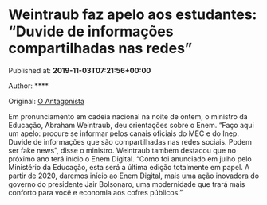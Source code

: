 
# Weintraub faz apelo aos estudantes: “Duvide de informações compartilhadas nas redes”

Published at: **2019-11-03T07:21:56+00:00**

Author: ****

Original: [O Antagonista](https://www.oantagonista.com/brasil/weintraub-faz-apelo-aos-estudantes-duvide-de-informacoes-compartilhadas-nas-redes/)

Em pronunciamento em cadeia nacional na noite de ontem, o ministro da Educação, Abraham Weintraub, deu orientações sobre o Enem.
“Faço aqui um apelo: procure se informar pelos canais oficiais do MEC e do Inep. Duvide de informações que são compartilhadas nas redes sociais. Podem ser fake news”, disse o ministro.
Weintraub também destacou que no próximo ano terá início o Enem Digital.
“Como foi anunciado em julho pelo Ministério da Educação, esta será a última edição totalmente em papel. A partir de 2020, daremos início ao Enem Digital, mais uma ação inovadora do governo do presidente Jair Bolsonaro, uma modernidade que trará mais conforto para você e economia aos cofres públicos.”
